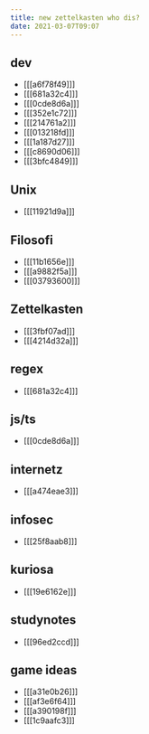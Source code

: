 ```yaml
---
title: new zettelkasten who dis?
date: 2021-03-07T09:07
---
```


## dev

- [[[a6f78f49]]]
- [[[681a32c4]]]
- [[[0cde8d6a]]]
- [[[352e1c72]]]
- [[[214761a2]]]
- [[[013218fd]]]
- [[[1a187d27]]]
- [[[c8690d06]]]
- [[[3bfc4849]]]


## Unix

- [[[11921d9a]]]


## Filosofi

- [[[11b1656e]]]
- [[[a9882f5a]]]
- [[[03793600]]]


## Zettelkasten

- [[[3fbf07ad]]]
- [[[4214d32a]]]


## regex

- [[[681a32c4]]]


## js/ts

- [[[0cde8d6a]]]


## internetz

- [[[a474eae3]]]


## infosec

- [[[25f8aab8]]]


## kuriosa

- [[[19e6162e]]]


## studynotes

- [[[96ed2ccd]]]


## game ideas

- [[[a31e0b26]]] 
- [[[af3e6f64]]] 
- [[[a390198f]]] 
- [[[1c9aafc3]]] 
